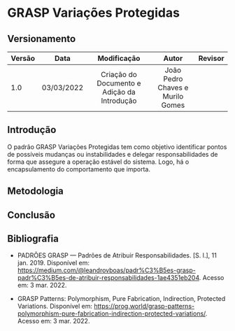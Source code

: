 # GRASP Variações Protegidas

## Versionamento

| Versão |    Data    |     Modificação      | Autor | Revisor |
| ------ | :--------: | :------------------: | :---: | :-----: |
| 1.0 | 03/03/2022 | Criação do Documento e Adição da Introdução | João Pedro Chaves e Murilo Gomes |         |


## Introdução

O padrão GRASP Variações Protegidas tem como objetivo identificar pontos de possíveis mudanças ou instabilidades e delegar responsabilidades de forma que assegure a operação estável do sistema. Logo, há o encapsulamento do comportamento que importa.

## Metodologia


## Conclusão

## Bibliografia 

* PADRÕES GRASP — Padrões de Atribuir Responsabilidades. [S. l.], 11 jan. 2019. Disponível em: https://medium.com/@leandrovboas/padr%C3%B5es-grasp-padr%C3%B5es-de-atribuir-responsabilidades-1ae4351eb204. Acesso em: 3 mar. 2022.

* GRASP Patterns: Polymorphism, Pure Fabrication, Indirection, Protected Variations. Disponível em: https://prog.world/grasp-patterns-polymorphism-pure-fabrication-indirection-protected-variations/. Acesso em: 3 mar. 2022.
